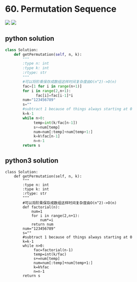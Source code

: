 # 60. Permutation Sequence
<img src="https://github.com/vampire1996/LeetCode/blob/master/Problems/1-100/60.%20Permutation%20Sequence/problem.png"/>
<img src="https://github.com/vampire1996/LeetCode/blob/master/Problems/1-100/60.%20Permutation%20Sequence/example.png"/>

## python solution
```python
class Solution:
    def getPermutation(self, n, k):
        """
        :type n: int
        :type k: int
        :rtype: str
        """
        #可以将阶乘保存成数组这样时间复杂度由O(n^2)->O(n)
        fac=[1 for i in range(n+1)]
        for i in range(2,n+1):
              fac[i]=fac[i-1]*i
        num="123456789"
        s=""
        #subtract 1 because of things always starting at 0
        k=k-1
        while n>0:
             temp=int(k/fac[n-1])
             s+=num[temp]
             num=num[:temp]+num[temp+1:]
             k=k%fac[n-1]
             n=n-1
        return s   
```
## python3 solution
```python3
class Solution:
    def getPermutation(self, n, k):
        """
        :type n: int
        :type k: int
        :rtype: str
        """
        #可以将阶乘保存成数组这样时间复杂度由O(n^2)->O(n)
        def factorial(n):
            num=1
            for i in range(2,n+1):
                num*=i
            return num   
        num="123456789"
        s=""
        #subtract 1 because of things always starting at 0
        k=k-1
        while n>0:
             fac=factorial(n-1)
             temp=int(k/fac)
             s+=num[temp]
             num=num[:temp]+num[temp+1:]
             k=k%fac 
             n=n-1
        return s
```
